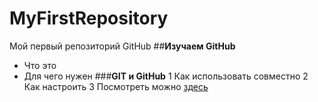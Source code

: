 # MyFirstRepository
Мой первый репозиторий GitHub
##**Изучаем GitHub** 
* Что это
* Для чего нужен
###**GIT и GitHub**
1 Как использовать совместно
2 Как настроить
3 Посмотреть можно [здесь](https://apps.skillfactory.ru/learning/course/course-v1:SkillFactory+CDEV+2021/block-v1:SkillFactory+CDEV+2021+type@sequential+block@08bc860288a24248ad5aec35f1e9662e/block-v1:SkillFactory+CDEV+2021+type@vertical+block@40d9d6e01eae4fee8296485976d59fb0)
